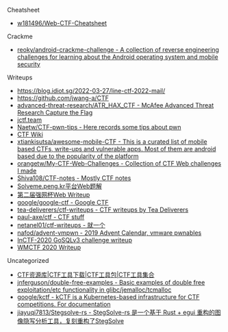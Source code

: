 Cheatsheet

* [w181496/Web-CTF-Cheatsheet](https://github.com/w181496/Web-CTF-Cheatsheet)

Crackme

* [reoky/android-crackme-challenge - A collection of reverse engineering challenges for learning about the Android operating system and mobile security](https://github.com/reoky/android-crackme-challenge)

Writeups

* https://blog.idiot.sg/2022-03-27/line-ctf-2022-mail/
* https://github.com/jwang-a/CTF
* [advanced-threat-research/ATR_HAX_CTF - McAfee Advanced Threat Research Capture the Flag](https://github.com/advanced-threat-research/ATR_HAX_CTF)
* [jctf.team](https://jctf.team/)
* [Naetw/CTF-pwn-tips - Here records some tips about pwn](https://github.com/Naetw/CTF-pwn-tips)
* [CTF Wiki](https://ctf-wiki.github.io/ctf-wiki/)
* [xtiankisutsa/awesome-mobile-CTF - This is a curated list of mobile based CTFs, write-ups and vulnerable apps. Most of them are android based due to the popularity of the platform](https://github.com/xtiankisutsa/awesome-mobile-CTF)
* [orangetw/My-CTF-Web-Challenges - Collection of CTF Web challenges I made](https://github.com/orangetw/My-CTF-Web-Challenges)
* [Shiva108/CTF-notes - Mostly CTF notes](https://github.com/Shiva108/CTF-notes)
* [Solveme.peng.kr平台Web题解](http://www.freebuf.com/articles/web/165537.html)
* [第二届强网杯Web Writeup](http://www.cnblogs.com/iamstudy/articles/2th_qiangwangbei_ctf_writeup.html)
* [google/google-ctf - Google CTF](https://github.com/google/google-ctf)
* [tea-deliverers/ctf-writeups - CTF writeups by Tea Deliverers](https://github.com/tea-deliverers/ctf-writeups)
* [paul-axe/ctf - CTF stuff](https://github.com/paul-axe/ctf)
* [netanel01/ctf-writeups - 就一个](https://github.com/netanel01/ctf-writeups)
* [nafod/advent-vmpwn - 2019 Advent Calendar, vmware pwnables](https://github.com/nafod/advent-vmpwn)
* [InCTF-2020 GoSQLv3 challenge writeup](https://spyclub.tech/2020/08/02/inctf2020-gosqlv3-challenge-writeup/)
* [WMCTF 2020 Writeup](https://ptr-yudai.hatenablog.com/entry/2020/08/03/120153)

Uncategorized

* [CTF资源库|CTF工具下载|CTF工具包|CTF工具集合](https://www.ctftools.com/down/)
* [jnferguson/double-free-examples - Basic examples of double free exploitation/etc functionality in glibc/jemalloc/tcmalloc](https://github.com/jnferguson/double-free-examples)
* [google/kctf - kCTF is a Kubernetes-based infrastructure for CTF competitions. For documentation](https://github.com/google/kctf)
* [jiayuqi7813/Stegsolve-rs - StegSolve-rs 是一个基于 Rust + egui 重构的图像隐写分析工具，复刻重构了StegSolve](https://github.com/jiayuqi7813/Stegsolve-rs)
